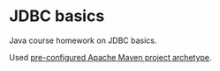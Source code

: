 # JDBC basics
Java course homework on JDBC basics.

Used [pre-configured Apache Maven project archetype](https://github.com/atp-mipt/homework-quickstart).
